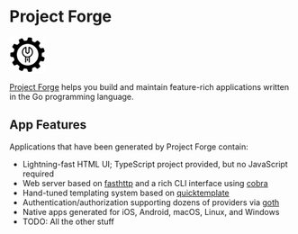 <!-- $PF_IGNORE$ -->
# Project Forge
![app logo](./assets/favicon.png)

[Project Forge](https://projectforge.dev) helps you build and maintain feature-rich applications written in the Go programming language.

## App Features

Applications that have been generated by Project Forge contain:

- Lightning-fast HTML UI; TypeScript project provided, but no JavaScript required
- Web server based on [fasthttp]() and a rich CLI interface using [cobra]()
- Hand-tuned templating system based on [quicktemplate]()
- Authentication/authorization supporting dozens of providers via [goth]()
- Native apps generated for iOS, Android, macOS, Linux, and Windows
- TODO: All the other stuff
